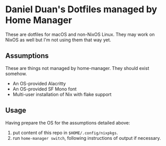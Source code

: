 # Daniel Duan's Dotfiles managed by Home Manager

These are dotfiles for macOS and non-NixOS Linux. They may work on NixOS as well but I'm not using them that way yet.

## Assumptions

These are things not managed by home-manager. They should exist somehow.

- An OS-provided Alacritty
- An OS-provided SF Mono font
- Multi-user installation of Nix with flake support

## Usage

Having prepare the OS for the assumptions detailed above: 
1. put content of this repo in `$HOME/.config/nixpkgs`.
2. run `home-manager switch`, following instructions of output if necessary.
